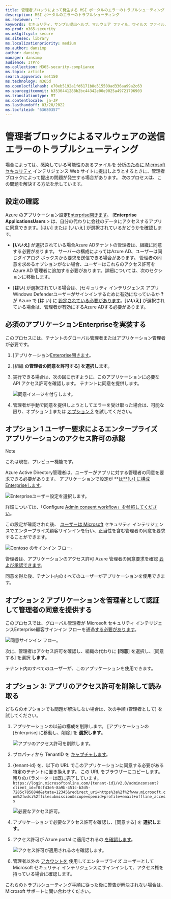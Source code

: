 ```yaml
---
title: 管理者ブロックによって発生する MSI ポータルのエラーのトラブルシューティング
description: MSI ポータルのエラーのトラブルシューティング
ms.reviewer: ''
keywords: セキュリティ、サンプル提出ヘルプ、マルウェア ファイル、ウイルス ファイル、トロイの木馬ファイル、送信、Microsoft への送信、サンプルの提出、ウイルス、トロイの木馬、ワーム、検出されない、検出されない、電子メール microsoft、電子メール マルウェア、これはマルウェアだと思います、ウイルスを送信できるウイルス、これはウイルス、MSE、検出なし、署名なし、検出、疑わしいファイル、です。 MMPC、Microsoft マルウェア プロテクション センター、研究者、アナリスト、WDSI、セキュリティ インテリジェンス
ms.prod: m365-security
ms.mktglfcycl: secure
ms.sitesec: library
ms.localizationpriority: medium
ms.author: dansimp
author: dansimp
manager: dansimp
audience: ITPro
ms.collection: M365-security-compliance
ms.topic: article
search.appverid: met150
ms.technology: m365d
ms.openlocfilehash: e70eb5192a1fd6171b8e515509ad336aa99a2c63
ms.sourcegitcommit: b3530441288b2bc44342e00e9025a49721796903
ms.translationtype: MT
ms.contentlocale: ja-JP
ms.lasthandoff: 03/20/2022
ms.locfileid: "63680357"
---
```

# <a name="troubleshooting-malware-submission-errors-caused-by-administrator-block"></a>管理者ブロックによるマルウェアの送信エラーのトラブルシューティング
場合によっては、感染している可能性のあるファイルを [分析のために Microsoft セキュリティ](https://www.microsoft.com/wdsi) インテリジェンス Web サイトに提出しようとするときに、管理者ブロックによって提出の問題が発生する場合があります。 次のプロセスは、この問題を解決する方法を示しています。

## <a name="review-your-settings"></a>設定の確認
Azure のアプリケーション設定[Enterprise開きます](https://portal.azure.com/#blade/Microsoft_AAD_IAM/StartboardApplicationsMenuBlade/UserSettings/menuId/)。 [**Enterprise ApplicationsUsers** >   は、自分の代わりに会社のデータにアクセスするアプリに同意できます。[はい] または [いいえ] が選択されているかどうかを確認します。

- **[いいえ]** が選択されている場合Azure ADテナントの管理者は、組織に同意する必要があります。 サーバーの構成によってはAzure AD、ユーザーは同じダイアログ ボックスから要求を送信できる場合があります。 管理者の同意を求めるオプションがない場合、ユーザーはこれらのアクセス許可を Azure AD 管理者に追加する必要があります。詳細については、次のセクションに移動します。

- [**はい**] が選択されている場合は、[セキュリティ インテリジェンス アプリWindows Defenderユーザーがサインインするために有効になっているか **?** が Azure で **[は** い] に [設定されている必要があります](https://portal.azure.com/#blade/Microsoft_AAD_IAM/ManagedAppMenuBlade/Properties/appId/f0cf43e5-8a9b-451c-b2d5-7285c785684d/objectId/4a918a14-4069-4108-9b7d-76486212d75d)。[**いいえ]** が選択されている場合は、管理者が有効にするAzure ADする必要があります。 
  
## <a name="implement-required-enterprise-application-permissions"></a>必須のアプリケーションEnterpriseを実装する 
このプロセスには、テナントのグローバル管理者またはアプリケーション管理者が必要です。
 1. [アプリケーション[Enterprise開きます](https://portal.azure.com/#blade/Microsoft_AAD_IAM/ManagedAppMenuBlade/Permissions/appId/f0cf43e5-8a9b-451c-b2d5-7285c785684d/objectId/4a918a14-4069-4108-9b7d-76486212d75d)。 
 2. [組織 **の管理者の同意を許可する] を選択します**。
 3. 実行できる場合は、次の図に示すように、このアプリケーションに必要な API アクセス許可を確認します。 テナントに同意を提供します。

    ![同意イメージを付与します。](../../media/security-intelligence-images/msi-grant-admin-consent.jpg)

  4. 管理者が手動で同意を提供しようとしてエラーを受け取った場合は、可能な限り、オプション [1](#option-1-approve-enterprise-application-permissions-by-user-request) または [オプション 2](#option-2-provide-admin-consent-by-authenticating-the-application-as-an-admin) を試してください。
  
## <a name="option-1-approve-enterprise-application-permissions-by-user-request"></a>オプション 1 ユーザー要求によるエンタープライズ アプリケーションのアクセス許可の承認
> [!Note]
> これは現在、プレビュー機能です。

Azure Active Directory管理者は、ユーザーがアプリに対する管理者の同意を要求できる必要があります。 アプリケーションで設定が **[は**[い] に構成Enterpriseします](https://portal.azure.com/#blade/Microsoft_AAD_IAM/StartboardApplicationsMenuBlade/UserSettings/menuId/)。

![Enterpriseユーザー設定を選択します。](../../media/security-intelligence-images/msi-enterprise-app-user-setting.jpg)

詳細については、「Configure [Admin consent workflow」を参照してください](/azure/active-directory/manage-apps/configure-admin-consent-workflow)。

この設定が確認された後、 [ユーザーは Microsoft](https://www.microsoft.com/wdsi/filesubmission) セキュリティ インテリジェンスでエンタープライズ顧客サインインを行い、正当性を含む管理者の同意を要求することができます。

![Contoso のサインイン フロー。](../../media/security-intelligence-images/msi-contoso-approval-required.png)

管理者は、アプリケーションのアクセス許可 Azure 管理者の同意要求を確認 [および承認できます](https://portal.azure.com/#blade/Microsoft_AAD_IAM/StartboardApplicationsMenuBlade/AccessRequests/menuId/)。

同意を得た後、テナント内のすべてのユーザーがアプリケーションを使用できます。
  
## <a name="option-2-provide-admin-consent-by-authenticating-the-application-as-an-admin"></a>オプション 2 アプリケーションを管理者として認証して管理者の同意を提供する 
このプロセスでは、グローバル管理者が Microsoft セキュリティ インテリジェンスEnterprise顧客サインイン フローを通過[する必要があります](https://www.microsoft.com/wdsi/filesubmission)。

![同意サインイン フロー。](../../media/security-intelligence-images/msi-microsoft-permission-required.jpg)

次に、管理者はアクセス許可を確認し、組織の代わりに **[同意**] を選択し、[同意する] を選択 **します**。

テナント内のすべてのユーザーが、このアプリケーションを使用できます。

## <a name="option-3-delete-and-readd-app-permissions"></a>オプション 3: アプリのアクセス許可を削除して読み取る
どちらのオプションでも問題が解決しない場合は、次の手順 (管理者として) を試してください。

1. アプリケーションの以前の構成を削除します。 [アプリケーションの [Enterprise] に移動し、[](https://portal.azure.com/#blade/Microsoft_AAD_IAM/ManagedAppMenuBlade/Properties/appId/f0cf43e5-8a9b-451c-b2d5-7285c785684d/objectId/982e94b2-fea9-4d1f-9fca-318cda92f90b)削除] を **選択します**。

   ![アプリのアクセス許可を削除します。](../../media/security-intelligence-images/msi-properties.png)

2. プロパティから TenantID を [キャプチャします](https://portal.azure.com/#blade/Microsoft_AAD_IAM/ActiveDirectoryMenuBlade/Properties)。

3. {tenant-id} を、以下の URL でこのアプリケーションに同意する必要がある特定のテナントに置き換えます。 この URL をブラウザーにコピーします。 残りのパラメーターは既に完了しています。 
``https://login.microsoftonline.com/{tenant-id}/v2.0/adminconsent?client_id=f0cf43e5-8a9b-451c-b2d5-7285c785684d&state=12345&redirect_uri=https%3a%2f%2fwww.microsoft.com%2fwdsi%2ffilesubmission&scope=openid+profile+email+offline_access``

   ![必要なアクセス許可。](../../media/security-intelligence-images/msi-microsoft-permission-requested-your-organization.png)

4. アプリケーションで必要なアクセス許可を確認し、[同意する] を **選択します**。 

5. アクセス許可が Azure portal に適用されるの [を確認します](https://portal.azure.com/#blade/Microsoft_AAD_IAM/ManagedAppMenuBlade/Permissions/appId/f0cf43e5-8a9b-451c-b2d5-7285c785684d/objectId/ce60a464-5fca-4819-8423-bcb46796b051)。

   ![アクセス許可が適用されるのを確認します。](../../media/security-intelligence-images/msi-permissions.jpg)
   
6. 管理者以外の [アカウントを](https://www.microsoft.com/wdsi/filesubmission) 使用してエンタープライズ ユーザーとして Microsoft セキュリティ インテリジェンスにサインインして、アクセス権を持っている場合に確認します。

 これらのトラブルシューティング手順に従った後に警告が解決されない場合は、Microsoft サポートに問い合わせください。